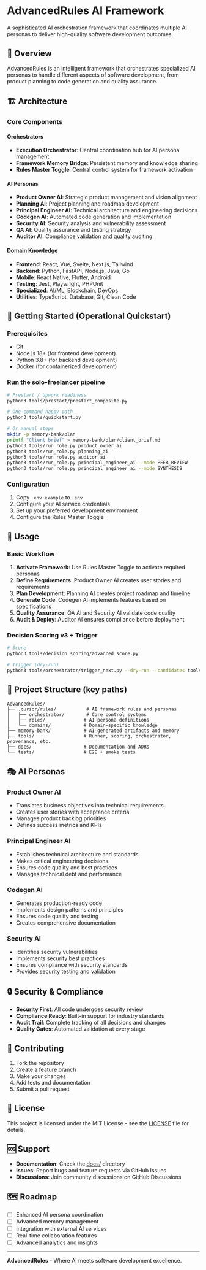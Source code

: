 # AdvancedRules AI Framework

A sophisticated AI orchestration framework that coordinates multiple AI personas to deliver high-quality software development outcomes.

## 🎯 Overview

AdvancedRules is an intelligent framework that orchestrates specialized AI personas to handle different aspects of software development, from product planning to code generation and quality assurance.

## 🏗️ Architecture

### Core Components

#### Orchestrators
- **Execution Orchestrator**: Central coordination hub for AI persona management
- **Framework Memory Bridge**: Persistent memory and knowledge sharing
- **Rules Master Toggle**: Central control system for framework activation

#### AI Personas
- **Product Owner AI**: Strategic product management and vision alignment
- **Planning AI**: Project planning and roadmap development
- **Principal Engineer AI**: Technical architecture and engineering decisions
- **Codegen AI**: Automated code generation and implementation
- **Security AI**: Security analysis and vulnerability assessment
- **QA AI**: Quality assurance and testing strategy
- **Auditor AI**: Compliance validation and quality auditing

#### Domain Knowledge
- **Frontend**: React, Vue, Svelte, Next.js, Tailwind
- **Backend**: Python, FastAPI, Node.js, Java, Go
- **Mobile**: React Native, Flutter, Android
- **Testing**: Jest, Playwright, PHPUnit
- **Specialized**: AI/ML, Blockchain, DevOps
- **Utilities**: TypeScript, Database, Git, Clean Code

## 🚀 Getting Started (Operational Quickstart)

### Prerequisites
- Git
- Node.js 18+ (for frontend development)
- Python 3.8+ (for backend development)
- Docker (for containerized development)

### Run the solo-freelancer pipeline
```bash
# Prestart / Upwork readiness
python3 tools/prestart/prestart_composite.py

# One-command happy path
python3 tools/quickstart.py

# Or manual steps
mkdir -p memory-bank/plan
printf "Client brief" > memory-bank/plan/client_brief.md
python3 tools/run_role.py product_owner_ai
python3 tools/run_role.py planning_ai
python3 tools/run_role.py auditor_ai
python3 tools/run_role.py principal_engineer_ai --mode PEER_REVIEW
python3 tools/run_role.py principal_engineer_ai --mode SYNTHESIS
```

### Configuration
1. Copy `.env.example` to `.env`
2. Configure your AI service credentials
3. Set up your preferred development environment
4. Configure the Rules Master Toggle

## 🔧 Usage

### Basic Workflow
1. **Activate Framework**: Use Rules Master Toggle to activate required personas
2. **Define Requirements**: Product Owner AI creates user stories and requirements
3. **Plan Development**: Planning AI creates project roadmap and timeline
4. **Generate Code**: Codegen AI implements features based on specifications
5. **Quality Assurance**: QA AI and Security AI validate code quality
6. **Audit & Deploy**: Auditor AI ensures compliance before deployment

### Decision Scoring v3 + Trigger
```bash
# Score
python3 tools/decision_scoring/advanced_score.py

# Trigger (dry-run)
python3 tools/orchestrator/trigger_next.py --dry-run --candidates tools/decision_scoring/examples/trigger_candidates.json
```

## 📁 Project Structure (key paths)

```
AdvancedRules/
├── .cursor/rules/           # AI framework rules and personas
│   ├── orchestrator/        # Core control systems
│   ├── roles/              # AI persona definitions
│   └── domains/            # Domain-specific knowledge
├── memory-bank/            # AI-generated artifacts and memory
├── tools/                  # Runner, scoring, orchestrator, provenance, etc.
├── docs/                   # Documentation and ADRs
└── tests/                  # E2E + smoke tests
```

## 🎭 AI Personas

### Product Owner AI
- Translates business objectives into technical requirements
- Creates user stories with acceptance criteria
- Manages product backlog priorities
- Defines success metrics and KPIs

### Principal Engineer AI
- Establishes technical architecture and standards
- Makes critical engineering decisions
- Ensures code quality and best practices
- Manages technical debt and performance

### Codegen AI
- Generates production-ready code
- Implements design patterns and principles
- Ensures code quality and testing
- Creates comprehensive documentation

### Security AI
- Identifies security vulnerabilities
- Implements security best practices
- Ensures compliance with security standards
- Provides security testing and validation

## 🔒 Security & Compliance

- **Security First**: All code undergoes security review
- **Compliance Ready**: Built-in support for industry standards
- **Audit Trail**: Complete tracking of all decisions and changes
- **Quality Gates**: Automated validation at every stage

## 🤝 Contributing

1. Fork the repository
2. Create a feature branch
3. Make your changes
4. Add tests and documentation
5. Submit a pull request

## 📄 License

This project is licensed under the MIT License - see the [LICENSE](LICENSE) file for details.

## 🆘 Support

- **Documentation**: Check the [docs/](docs/) directory
- **Issues**: Report bugs and feature requests via GitHub Issues
- **Discussions**: Join community discussions on GitHub Discussions

## 🗺️ Roadmap

- [ ] Enhanced AI persona coordination
- [ ] Advanced memory management
- [ ] Integration with external AI services
- [ ] Real-time collaboration features
- [ ] Advanced analytics and insights

---

**AdvancedRules** - Where AI meets software development excellence.
